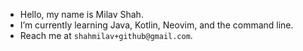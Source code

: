 - Hello, my name is Milav Shah.
- I’m currently learning Java, Kotlin, Neovim, and the command line.
- Reach me at ```shahmilav+github@gmail.com```.

<!---
shahmilav/shahmilav is a ✨ special ✨ repository because its `README.md` (this file) appears on your GitHub profile.
You can click the Preview link to take a look at your changes.
--->
